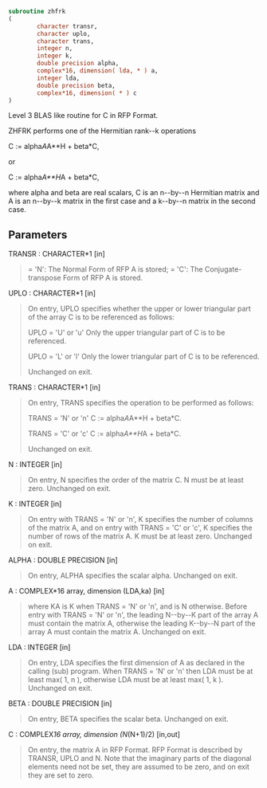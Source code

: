 ```fortran
subroutine zhfrk
(
        character transr,
        character uplo,
        character trans,
        integer n,
        integer k,
        double precision alpha,
        complex*16, dimension( lda, * ) a,
        integer lda,
        double precision beta,
        complex*16, dimension( * ) c
)
```

Level 3 BLAS like routine for C in RFP Format.

ZHFRK performs one of the Hermitian rank--k operations

C := alpha*A*A**H + beta*C,

or

C := alpha*A**H*A + beta*C,

where alpha and beta are real scalars, C is an n--by--n Hermitian
matrix and A is an n--by--k matrix in the first case and a k--by--n
matrix in the second case.

## Parameters
TRANSR : CHARACTER*1 [in]
> = 'N':  The Normal Form of RFP A is stored;
> = 'C':  The Conjugate-transpose Form of RFP A is stored.

UPLO : CHARACTER*1 [in]
> On  entry,   UPLO  specifies  whether  the  upper  or  lower
> triangular  part  of the  array  C  is to be  referenced  as
> follows:
> 
> UPLO = 'U' or 'u'   Only the  upper triangular part of  C
> is to be referenced.
> 
> UPLO = 'L' or 'l'   Only the  lower triangular part of  C
> is to be referenced.
> 
> Unchanged on exit.

TRANS : CHARACTER*1 [in]
> On entry,  TRANS  specifies the operation to be performed as
> follows:
> 
> TRANS = 'N' or 'n'   C := alpha*A*A**H + beta*C.
> 
> TRANS = 'C' or 'c'   C := alpha*A**H*A + beta*C.
> 
> Unchanged on exit.

N : INTEGER [in]
> On entry,  N specifies the order of the matrix C.  N must be
> at least zero.
> Unchanged on exit.

K : INTEGER [in]
> On entry with  TRANS = 'N' or 'n',  K  specifies  the number
> of  columns   of  the   matrix   A,   and  on   entry   with
> TRANS = 'C' or 'c',  K  specifies  the number of rows of the
> matrix A.  K must be at least zero.
> Unchanged on exit.

ALPHA : DOUBLE PRECISION [in]
> On entry, ALPHA specifies the scalar alpha.
> Unchanged on exit.

A : COMPLEX*16 array, dimension (LDA,ka) [in]
> where KA
> is K  when TRANS = 'N' or 'n', and is N otherwise. Before
> entry with TRANS = 'N' or 'n', the leading N--by--K part of
> the array A must contain the matrix A, otherwise the leading
> K--by--N part of the array A must contain the matrix A.
> Unchanged on exit.

LDA : INTEGER [in]
> On entry, LDA specifies the first dimension of A as declared
> in  the  calling  (sub)  program.   When  TRANS = 'N' or 'n'
> then  LDA must be at least  max( 1, n ), otherwise  LDA must
> be at least  max( 1, k ).
> Unchanged on exit.

BETA : DOUBLE PRECISION [in]
> On entry, BETA specifies the scalar beta.
> Unchanged on exit.

C : COMPLEX*16 array, dimension (N*(N+1)/2) [in,out]
> On entry, the matrix A in RFP Format. RFP Format is
> described by TRANSR, UPLO and N. Note that the imaginary
> parts of the diagonal elements need not be set, they are
> assumed to be zero, and on exit they are set to zero.
